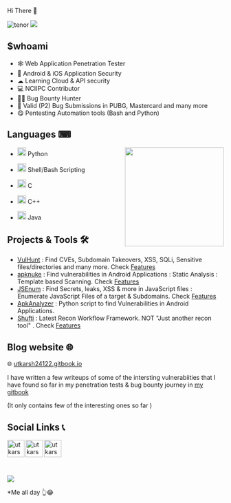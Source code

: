 Hi There 👋 

![tenor](https://user-images.githubusercontent.com/54320208/119721278-9a63e600-be88-11eb-8be0-6c1e6fe120f0.gif) <a href="https://github.com/utkarsh24122"> <img align="centre" src="https://github-readme-stats.vercel.app/api?username=utkarsh24122&show_icons=true&line_height=20&count_private=true&title_color=ffffff&text_color=c9cacc&icon_color=2bbc8a&bg_color=1d1f21" /> </a> 

<h2> $whoami </h2>

- 🕸 Web Application Penetration Tester
- 📱 Android & iOS Application Security
- ☁ Learning Cloud & API security
- 💻 NCIIPC Contributor
- 🐱‍👤 Bug Bounty Hunter
- 🐼 Valid (P2) Bug Submissions in PUBG, Mastercard and many more
- 😋 Pentesting Automation tools (Bash and Python)


### <h2> Languages ⌨ </h2> 

<img align="right" height="230" src="https://github-readme-stats.vercel.app/api/top-langs/?username=utkarsh24122&title_color=ffffff&text_color=c9cacc&icon_color=2bbc8a&bg_color=1d1f21&count_private=false" />

- <img src="https://img.icons8.com/color/48/000000/python.png" width="20" align="bottom" /> Python

- <img src="https://img.icons8.com/plasticine/100/000000/bash.png" width="20" align="bottom" /> Shell/Bash Scripting  

- <img src="https://img.icons8.com/color/48/000000/c-programming.png" width="20" align="bottom" /> C 

- <img src="https://img.icons8.com/color/48/000000/c-plus-plus-logo.png" width="20" align="bottom" /> C++  

- <img src="https://img.icons8.com/color/48/000000/java-coffee-cup-logo.png" width="20" align="bottom" /> Java
 


### <h2> Projects & Tools 🛠 </h2>  

- [VulHunt](https://github.com/utkarsh24122/VulnHunt) : Find CVEs, Subdomain Takeovers, XSS, SQLi, Sensitive files/directories and many more. Check [Features](https://github.com/utkarsh24122/VulnHunt#features-)
- [apknuke](https://github.com/utkarsh24122/apknuke) : Find vulnerabilities in Android Applications : Static Analysis : Template based Scanning. Check [Features](https://github.com/utkarsh24122/apknuke#features-)
- [JSEnum](https://github.com/utkarsh24122/JSEnum) : Find Secrets, leaks, XSS & more in JavaScript files : Enumerate JavaScript Files of a target & Subdomains. Check [Features](https://github.com/utkarsh24122/JSEnum#features)
- [ApkAnalyzer](https://github.com/utkarsh24122/ApkAnalyzer) : Python script to find Vulnerabilities in Android Applications.
- [Shufti](https://github.com/utkarsh24122/Shufti) : Latest Recon Workflow Framework. NOT "Just another recon tool" . Check [Features](https://github.com/utkarsh24122/Shufti#features)

### <h2> Blog website 🌐</h2> 

🌐 [utkarsh24122.gitbook.io](https://utkarsh24122.gitbook.io)

I have written a few writeups of some of the intersting vulnerabiities that I have found so far in my penetration tests & bug bounty journey in [my gitbook](https://utkarsh24122.gitbook.io)

(It only contains few of the interesting ones so far )

### <h2> Social Links 📞 </h2> 


[<img align="left" alt="utkarsh24122 | Twitter" width="40px" src="https://img.icons8.com/fluent/48/000000/twitter.png" />][twitter]

[<img align="left" alt="utkarsh-sharma | LinkedIn" width="40px" src="https://img.icons8.com/color/48/000000/linkedin.png" />][linkedin]

[<img align="left" alt="utkarsh_2.4 | Instagram" width="40px" src="https://img.icons8.com/fluent/48/000000/instagram-new.png" />][instagram]


[twitter]: https://twitter.com/utkarsh24122
[instagram]: https://www.instagram.com/utkarsh_2.4/
[linkedin]: https://www.linkedin.com/in/utkarsh24122/


<br/><br/>
<br/><br/>
<p align="left">
  <img  src="https://user-images.githubusercontent.com/54320208/119717964-9f269b00-be84-11eb-8c12-35f96a09eb77.gif">
<p>*Me all day 👆😂</p>
